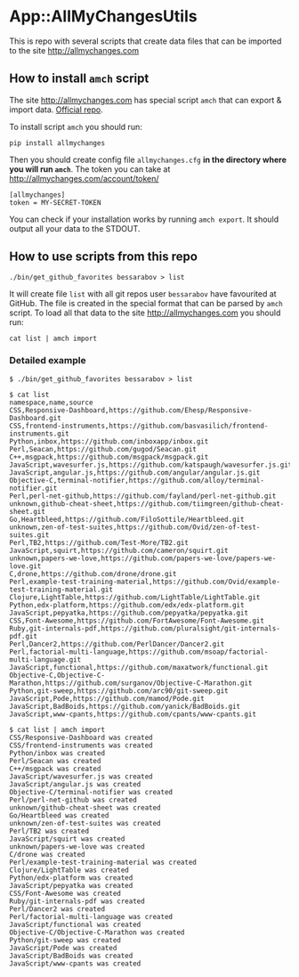 # App::AllMyChangesUtils

This is repo with several scripts that create data files that can be imported
to the site http://allmychanges.com

## How to install `amch` script

The site http://allmychanges.com has special script `amch` that can export &
import data. [Official repo](https://github.com/svetlyak40wt/allmychanges).

To install script `amch` you should run:

    pip install allmychanges

Then you should create config file `allmychanges.cfg` **in the directory where
you will run `amch`**. The token you can take at http://allmychanges.com/account/token/

    [allmychanges]
    token = MY-SECRET-TOKEN

You can check if your installation works by running `amch export`. It should
output all your data to the STDOUT.

## How to use scripts from this repo

    ./bin/get_github_favorites bessarabov > list

It will create file `list` with all git repos user `bessarabov` have
favourited at GitHub. The file is created in the special format that
can be parsed by `amch` script. To load all that data to the site
http://allmychanges.com you should run:

    cat list | amch import

### Detailed example

    $ ./bin/get_github_favorites bessarabov > list

    $ cat list
    namespace,name,source
    CSS,Responsive-Dashboard,https://github.com/Ehesp/Responsive-Dashboard.git
    CSS,frontend-instruments,https://github.com/basvasilich/frontend-instruments.git
    Python,inbox,https://github.com/inboxapp/inbox.git
    Perl,Seacan,https://github.com/gugod/Seacan.git
    C++,msgpack,https://github.com/msgpack/msgpack.git
    JavaScript,wavesurfer.js,https://github.com/katspaugh/wavesurfer.js.git
    JavaScript,angular.js,https://github.com/angular/angular.js.git
    Objective-C,terminal-notifier,https://github.com/alloy/terminal-notifier.git
    Perl,perl-net-github,https://github.com/fayland/perl-net-github.git
    unknown,github-cheat-sheet,https://github.com/tiimgreen/github-cheat-sheet.git
    Go,Heartbleed,https://github.com/FiloSottile/Heartbleed.git
    unknown,zen-of-test-suites,https://github.com/Ovid/zen-of-test-suites.git
    Perl,TB2,https://github.com/Test-More/TB2.git
    JavaScript,squirt,https://github.com/cameron/squirt.git
    unknown,papers-we-love,https://github.com/papers-we-love/papers-we-love.git
    C,drone,https://github.com/drone/drone.git
    Perl,example-test-training-material,https://github.com/Ovid/example-test-training-material.git
    Clojure,LightTable,https://github.com/LightTable/LightTable.git
    Python,edx-platform,https://github.com/edx/edx-platform.git
    JavaScript,pepyatka,https://github.com/pepyatka/pepyatka.git
    CSS,Font-Awesome,https://github.com/FortAwesome/Font-Awesome.git
    Ruby,git-internals-pdf,https://github.com/pluralsight/git-internals-pdf.git
    Perl,Dancer2,https://github.com/PerlDancer/Dancer2.git
    Perl,factorial-multi-language,https://github.com/msoap/factorial-multi-language.git
    JavaScript,functional,https://github.com/maxatwork/functional.git
    Objective-C,Objective-C-Marathon,https://github.com/surganov/Objective-C-Marathon.git
    Python,git-sweep,https://github.com/arc90/git-sweep.git
    JavaScript,Pode,https://github.com/mamod/Pode.git
    JavaScript,BadBoids,https://github.com/yanick/BadBoids.git
    JavaScript,www-cpants,https://github.com/cpants/www-cpants.git

    $ cat list | amch import
    CSS/Responsive-Dashboard was created
    CSS/frontend-instruments was created
    Python/inbox was created
    Perl/Seacan was created
    C++/msgpack was created
    JavaScript/wavesurfer.js was created
    JavaScript/angular.js was created
    Objective-C/terminal-notifier was created
    Perl/perl-net-github was created
    unknown/github-cheat-sheet was created
    Go/Heartbleed was created
    unknown/zen-of-test-suites was created
    Perl/TB2 was created
    JavaScript/squirt was created
    unknown/papers-we-love was created
    C/drone was created
    Perl/example-test-training-material was created
    Clojure/LightTable was created
    Python/edx-platform was created
    JavaScript/pepyatka was created
    CSS/Font-Awesome was created
    Ruby/git-internals-pdf was created
    Perl/Dancer2 was created
    Perl/factorial-multi-language was created
    JavaScript/functional was created
    Objective-C/Objective-C-Marathon was created
    Python/git-sweep was created
    JavaScript/Pode was created
    JavaScript/BadBoids was created
    JavaScript/www-cpants was created

